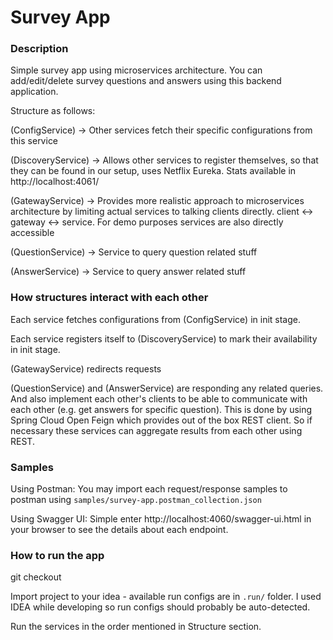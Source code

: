 # Survey App

### Description

Simple survey app using microservices architecture. You can add/edit/delete survey questions and answers using this backend application.

Structure as follows:

(ConfigService) -> Other services fetch their specific configurations from this service

(DiscoveryService) -> Allows other services to register themselves, so that they can be found in our setup, uses Netflix Eureka. Stats available in http://localhost:4061/

(GatewayService) -> Provides more realistic approach to microservices architecture by limiting actual services to talking clients directly. client <-> gateway <-> service. For demo purposes services are also directly accessible

(QuestionService) -> Service to query question related stuff

(AnswerService) -> Service to query answer related stuff

### How structures interact with each other

Each service fetches configurations from (ConfigService) in init stage.

Each service registers itself to (DiscoveryService) to mark their availability in init stage.

(GatewayService) redirects requests

(QuestionService) and (AnswerService) are responding any related queries. And also implement each other's clients to be able to communicate with each other (e.g. get answers for specific question). This is done by using Spring Cloud Open Feign which provides out of the box REST client. So if necessary these services can aggregate results from each other using REST.

### Samples

Using Postman: You may import each request/response samples to postman using `samples/survey-app.postman_collection.json`

Using Swagger UI: Simple enter http://localhost:4060/swagger-ui.html in your browser to see the details about each endpoint.

### How to run the app

git checkout

Import project to your idea - available run configs are in `.run/` folder. I used IDEA while developing so run configs should probably be auto-detected.

Run the services in the order mentioned in Structure section.

